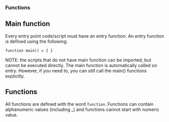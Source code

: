 ### Functions

## Main function

Every entry point code/script must have an entry function.
An entry function is defined using the following:

`function main() = { }`

NOTE: the scripts  that do not have main function can be imported, but cannot be executed directly. The main function is automatically called on entry. However, if you need to, you can still call the main() functions explicitly.

## Functions

All functions are defined with the word `function`. Functions can contain alphanumeric values (including _) and functions cannot start with numeric value.

